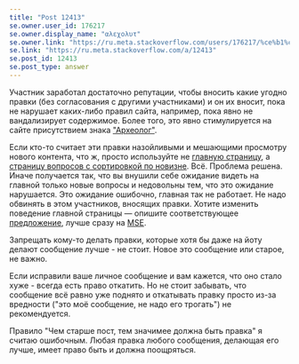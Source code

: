 ```yaml
---
title: "Post 12413"
se.owner.user_id: 176217
se.owner.display_name: "αλεχολυτ"
se.owner.link: "https://ru.meta.stackoverflow.com/users/176217/%ce%b1%ce%bb%ce%b5%cf%87%ce%bf%ce%bb%cf%85%cf%84"
se.link: "https://ru.meta.stackoverflow.com/a/12413"
se.post_id: 12413
se.post_type: answer
---
```

<p>Участник заработал достаточно репутации, чтобы вносить какие угодно правки (без согласования с другими участниками) и он их вносит, пока не нарушает каких-либо правил сайта, например, пока явно не вандализирует содержимое. Более того, это явно стимулируется на сайте присутствием знака <a href="https://ru.stackoverflow.com/help/badges/74/archaeologist">&quot;Археолог&quot;</a>.</p>
<p>Если кто-то считает эти правки назойливыми и мешающими просмотру нового контента, что ж, просто используйте не <a href="https://ru.stackoverflow.com/">главную страницу</a>, а <a href="https://ru.stackoverflow.com/questions?tab=Newest">страницу вопросов с сортировкой по новизне</a>. Всё. Проблема решена. Иначе получается так, что вы внушили себе ожидание видеть на главной только новые вопросы и недовольны тем, что это ожидание нарушается. Это ожидание ошибочно, главная так не работает. Не надо обвинять в этом участников, вносящих правки. Хотите изменить поведение главной страницы — опишите соответствующее <a href="/questions/tagged/%d0%bf%d1%80%d0%b5%d0%b4%d0%bb%d0%be%d0%b6%d0%b5%d0%bd%d0%b8%d0%b5" class="post-tag required-tag" title="показать вопросы с меткой [предложение]" aria-label="показать вопросы с меткой [предложение]" rel="tag" aria-labelledby="tag-предложение-tooltip-container">предложение</a>, лучше сразу на <a href="https://meta.stackexchange.com/">MSE</a>.</p>
<p>Запрещать кому-то делать правки, которые хотя бы даже на йоту делают сообщение лучше - не стоит. Новое это сообщение или старое, не важно.</p>
<p>Если исправили ваше личное сообщение и вам кажется, что оно стало хуже - всегда есть право откатить. Но не стоит забывать, что сообщение всё равно уже поднято и откатывать правку просто из-за вредности (&quot;это моё сообщение, не надо его трогать&quot;) не рекомендуется.</p>
<p>Правило &quot;Чем старше пост, тем значимее должна быть правка&quot; я считаю ошибочным. Любая правка любого сообщения, делающая его лучше, имеет право быть и должна поощряться.</p>
